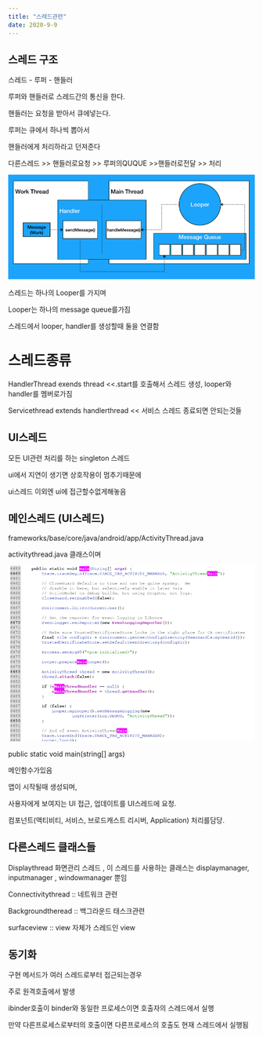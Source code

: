 ```yaml
---
title: "스레드관련"
date: 2020-9-9
---
```



## 스레드 구조

스레드 - 루퍼 - 핸들러  


루퍼와 핸들러로 스레드간의 통신을 한다.


핸들러는 요청을 받아서 큐에넣는다.


루퍼는 큐에서 하나씩 뽑아서


핸들러에게 처리하라고 던져준다


다른스레드 >> 핸들러로요청 >> 루퍼의QUQUE >>핸들러로전달 >> 처리


![9e902d19aff119ebb6c9b91fdfe5ea3d.png](..\assets\9e902d19aff119ebb6c9b91fdfe5ea3d.png)


스레드는 하나의 Looper를 가지며


Looper는 하나의 message queue를가짐


스레드에서 looper, handler를 생성할때 둘을 연결함



# 스레드종류


HandlerThread exends thread         <<.start를 호출해서 스레드 생성, looper와 handler를 멤버로가짐


Servicethread extends handlerthread       << 서비스 스레드 종료되면 안되는것들



## UI스레드



모든 UI관련 처리를 하는 singleton 스레드


ui에서 지연이 생기면 상호작용이 멈추기때문에


ui스레드 이외엔 ui에 접근할수없게해놓음




## 메인스레드 (UI스레드)

frameworks/base/core/java/android/app/ActivityThread.java 


activitythread.java 클래스이며


![88f15be361e592cf20234b8b5aad5e5c.png](..\assets\88f15be361e592cf20234b8b5aad5e5c.png)


public static void main(string[] args)


메인함수가있음


앱이 시작될때 생성되며,


사용자에게 보여지는 UI 접근, 업데이트를 UI스레드에 요청.


컴포넌트(액티비티, 서비스, 브로드캐스트 리시버, Application) 처리를담당.




## 다른스레드 클래스들





Displaythread  화면관리 스레드 , 이 스레드를 사용하는 클래스는  displaymanager, inputmanager , windowmanager 뿐임




Connectivitythread :: 네트워크 관련


Backgroundtheread :: 백그라운드 태스크관련



surfaceview :: view 자체가 스레드인 view



## 동기화


구현 메서드가 여러 스레드로부터 접근되는경우



주로 원격호출에서 발생


ibinder호출이 binder와 동일한 프로세스이면 호출자의 스레드에서 실행


만약 다른프로세스로부터의 호출이면 다른프로세스의 호출도 현재 스레드에서 실행됨



